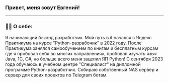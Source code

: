 ### Привет, меня зовут Евгений!

---
### :man_technologist: О себе:

Я начинающий бэкэнд разработчик. Мой путь в it начался с Яндекс Практикума на курсе "Python-разрабочик" в 2022 году. После Практикума занялся самообучением по книгам и бесплатным курсам где я пробовал себя во многих направлениях, пробовал изучать язык Java, 1C, C#, но больше всего меня зацепил ЯП Python! С сентября 2023 года обучаюсь в учебном центре "Специалист" на дипломной программе Python-разработчик. Собираю собственный NAS сервер и сервер для своих проектов по Telegram ботам.
